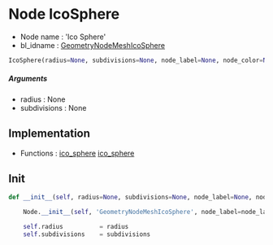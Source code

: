 # Node IcoSphere

- Node name : 'Ico Sphere'
- bl_idname : [GeometryNodeMeshIcoSphere](https://docs.blender.org/api/current/bpy.types.GeometryNodeMeshIcoSphere.html)


``` python
IcoSphere(radius=None, subdivisions=None, node_label=None, node_color=None)
```
##### Arguments

- radius : None
- subdivisions : None

## Implementation

- Functions : [ico_sphere](/docs/GeoNodes/GeoNodesTree.md#ico_sphere) [ico_sphere](/docs/GeoNodes/GeoNodesTree.md#ico_sphere)

## Init

``` python
def __init__(self, radius=None, subdivisions=None, node_label=None, node_color=None):

    Node.__init__(self, 'GeometryNodeMeshIcoSphere', node_label=node_label, node_color=node_color)

    self.radius          = radius
    self.subdivisions    = subdivisions
```
